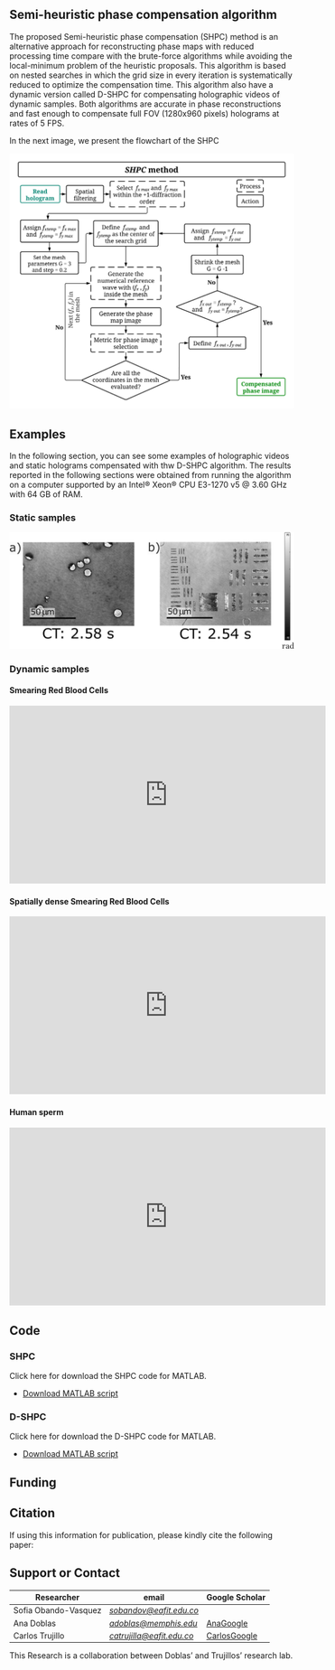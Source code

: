 ## Semi-heuristic phase compensation algorithm

The proposed Semi-heuristic phase compensation (SHPC) method is an alternative approach for reconstructing phase maps with reduced processing time compare with the brute-force algorithms while avoiding the local-minimum problem of the heuristic proposals. This algorithm is based on nested searches in which the grid size in every iteration is systematically reduced to optimize the compensation time. This algorithm also have a dynamic version called D-SHPC for compensating holographic videos of dynamic samples. Both algorithms are accurate in phase reconstructions and fast enough to compensate full FOV (1280x960 pixels) holograms at rates of 5 FPS.

In the next image, we present the flowchart of the SHPC

![SHPC Flowchart](https://raw.githubusercontent.com/sobandov/SHPC/gh-pages/SHPC_flowchart.png "SHPC Flowchart")

## Examples
In the following section, you can see some examples of holographic videos and static holograms compensated with thw D-SHPC algorithm. 
The results reported in the following sections were obtained from running the algorithm on a computer supported by an Intel® Xeon® CPU E3-1270 v5 @ 3.60 GHz with 64 GB of RAM.

### Static samples

![SHPC static results](https://raw.githubusercontent.com/sobandov/SHPC/gh-pages/Static_results_SHPC.png "SHPC static results")



### Dynamic samples

#### Smearing Red Blood Cells
<p align="center">
<iframe width="560" height="315" src="https://www.youtube.com/embed/oN_x9qtwUy0" title="YouTube video player" frameborder="0" allow="accelerometer; autoplay; clipboard-write; encrypted-media; gyroscope; picture-in-picture; web-share" allowfullscreen></iframe>
</p>  

#### Spatially dense Smearing Red Blood Cells
<p align="center">
<iframe width="560" height="315" src="https://www.youtube.com/embed/q1RZo6z9k2w" title="YouTube video player" frameborder="0" allow="accelerometer; autoplay; clipboard-write; encrypted-media; gyroscope; picture-in-picture; web-share" allowfullscreen></iframe>
</p>  

#### Human sperm
<p align="center">
<iframe width="560" height="315" src="https://www.youtube.com/embed/254SkoXl11w" title="YouTube video player" frameborder="0" allow="accelerometer; autoplay; clipboard-write; encrypted-media; gyroscope; picture-in-picture; web-share" allowfullscreen></iframe>
</p>  

## Code 

### SHPC
Click here for download the SHPC code for MATLAB. 
* [Download MATLAB script](https://drive.google.com/file/d/1lD9ztyp4y3C8RYvCuQzkb_T7Gziqa3NP/view?usp=share_link)

### D-SHPC
Click here for download the D-SHPC code for MATLAB. 
* [Download MATLAB script](https://drive.google.com/file/d/103gG4ugyUfembWi-b9zP-oE6lvEErj01/view?usp=share_link)


## Funding


## Citation
If using this information for publication, please kindly cite the following paper:

## Support or Contact 

| Researcher  | email | Google Scholar | 
| ------------- | ------------- |-------------| 
| Sofia Obando-Vasquez | *sobandov@eafit.edu.co* |  | 
| Ana Doblas| *adoblas@memphis.edu* | [AnaGoogle](https://scholar.google.es/citations?user=PvvDEMYAAAAJ&hl=en) |
| Carlos Trujillo| *catrujilla@eafit.edu.co* | [CarlosGoogle](https://scholar.google.com/citations?user=BKVrl2gAAAAJ&hl=es) |

This Research is a collaboration between Doblas’ and Trujillos’ research lab.

